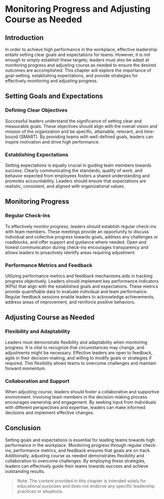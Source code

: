 Monitoring Progress and Adjusting Course as Needed
=============================================================================================

Introduction
------------

In order to achieve high performance in the workplace, effective leadership entails setting clear goals and expectations for teams. However, it is not enough to simply establish these targets; leaders must also be adept at monitoring progress and adjusting course as needed to ensure the desired outcomes are accomplished. This chapter will explore the importance of goal-setting, establishing expectations, and provide strategies for effectively monitoring and adjusting progress.

Setting Goals and Expectations
------------------------------

### Defining Clear Objectives

Successful leaders understand the significance of setting clear and measurable goals. These objectives should align with the overall vision and mission of the organization and be specific, attainable, relevant, and time-bound (SMART). By providing teams with well-defined goals, leaders can inspire motivation and drive high performance.

### Establishing Expectations

Setting expectations is equally crucial in guiding team members towards success. Clearly communicating the standards, quality of work, and behavior expected from employees fosters a shared understanding and promotes accountability. Leaders should ensure that expectations are realistic, consistent, and aligned with organizational values.

Monitoring Progress
-------------------

### Regular Check-Ins

To effectively monitor progress, leaders should establish regular check-ins with team members. These meetings provide an opportunity to discuss individual and collective progress towards goals, address any challenges or roadblocks, and offer support and guidance where needed. Open and honest communication during check-ins encourages transparency and allows leaders to proactively identify areas requiring adjustment.

### Performance Metrics and Feedback

Utilizing performance metrics and feedback mechanisms aids in tracking progress objectively. Leaders should implement key performance indicators (KPIs) that align with the established goals and expectations. These metrics provide quantifiable data to evaluate individual and team performance. Regular feedback sessions enable leaders to acknowledge achievements, address areas of improvement, and reinforce positive behaviors.

Adjusting Course as Needed
--------------------------

### Flexibility and Adaptability

Leaders must demonstrate flexibility and adaptability when monitoring progress. It is vital to recognize that circumstances may change, and adjustments might be necessary. Effective leaders are open to feedback, agile in their decision-making, and willing to modify goals or strategies if required. This flexibility allows teams to overcome challenges and maintain forward momentum.

### Collaboration and Support

When adjusting course, leaders should foster a collaborative and supportive environment. Involving team members in the decision-making process encourages ownership and engagement. By seeking input from individuals with different perspectives and expertise, leaders can make informed decisions and implement effective changes.

Conclusion
----------

Setting goals and expectations is essential for leading teams towards high performance in the workplace. Monitoring progress through regular check-ins, performance metrics, and feedback ensures that goals are on track. Additionally, adjusting course as needed demonstrates flexibility and collaboration to overcome challenges. By employing these strategies, leaders can effectively guide their teams towards success and achieve outstanding results.
> Note: The content provided in this chapter is intended solely for educational purposes and does not endorse any specific leadership practices or situations.
